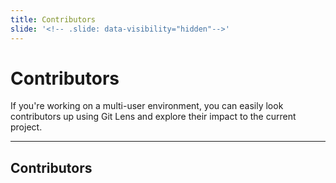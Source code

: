 ```yaml
---
title: Contributors
slide: '<!-- .slide: data-visibility="hidden"-->'
---
```


<!-- .slide: data-state="layout-title" class="bg-dark"-->

# Contributors

> >

If you're working on a multi-user environment, you can easily look contributors up using Git Lens and explore their impact to the current project.

---
## Contributors

> >
